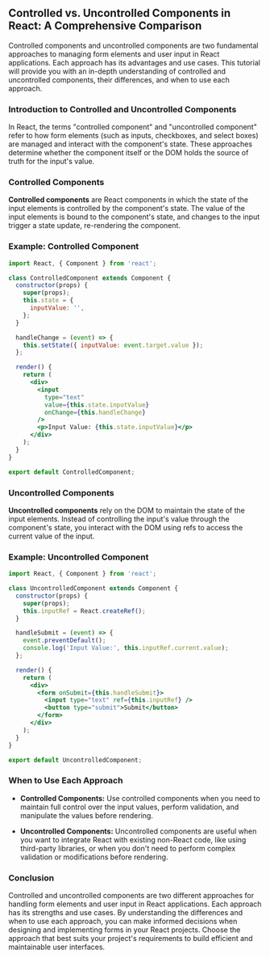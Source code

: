 ## Controlled vs. Uncontrolled Components in React: A Comprehensive Comparison

Controlled components and uncontrolled components are two fundamental approaches to managing form elements and user input in React applications. Each approach has its advantages and use cases. This tutorial will provide you with an in-depth understanding of controlled and uncontrolled components, their differences, and when to use each approach.

### Introduction to Controlled and Uncontrolled Components

In React, the terms "controlled component" and "uncontrolled component" refer to how form elements (such as inputs, checkboxes, and select boxes) are managed and interact with the component's state. These approaches determine whether the component itself or the DOM holds the source of truth for the input's value.

### Controlled Components

**Controlled components** are React components in which the state of the input elements is controlled by the component's state. The value of the input elements is bound to the component's state, and changes to the input trigger a state update, re-rendering the component.

### Example: Controlled Component

```jsx
import React, { Component } from 'react';

class ControlledComponent extends Component {
  constructor(props) {
    super(props);
    this.state = {
      inputValue: '',
    };
  }

  handleChange = (event) => {
    this.setState({ inputValue: event.target.value });
  };

  render() {
    return (
      <div>
        <input
          type="text"
          value={this.state.inputValue}
          onChange={this.handleChange}
        />
        <p>Input Value: {this.state.inputValue}</p>
      </div>
    );
  }
}

export default ControlledComponent;
```

### Uncontrolled Components

**Uncontrolled components** rely on the DOM to maintain the state of the input elements. Instead of controlling the input's value through the component's state, you interact with the DOM using refs to access the current value of the input.

### Example: Uncontrolled Component

```jsx
import React, { Component } from 'react';

class UncontrolledComponent extends Component {
  constructor(props) {
    super(props);
    this.inputRef = React.createRef();
  }

  handleSubmit = (event) => {
    event.preventDefault();
    console.log('Input Value:', this.inputRef.current.value);
  };

  render() {
    return (
      <div>
        <form onSubmit={this.handleSubmit}>
          <input type="text" ref={this.inputRef} />
          <button type="submit">Submit</button>
        </form>
      </div>
    );
  }
}

export default UncontrolledComponent;
```

### When to Use Each Approach

- **Controlled Components:** Use controlled components when you need to maintain full control over the input values, perform validation, and manipulate the values before rendering.

- **Uncontrolled Components:** Uncontrolled components are useful when you want to integrate React with existing non-React code, like using third-party libraries, or when you don't need to perform complex validation or modifications before rendering.

### Conclusion

Controlled and uncontrolled components are two different approaches for handling form elements and user input in React applications. Each approach has its strengths and use cases. By understanding the differences and when to use each approach, you can make informed decisions when designing and implementing forms in your React projects. Choose the approach that best suits your project's requirements to build efficient and maintainable user interfaces.